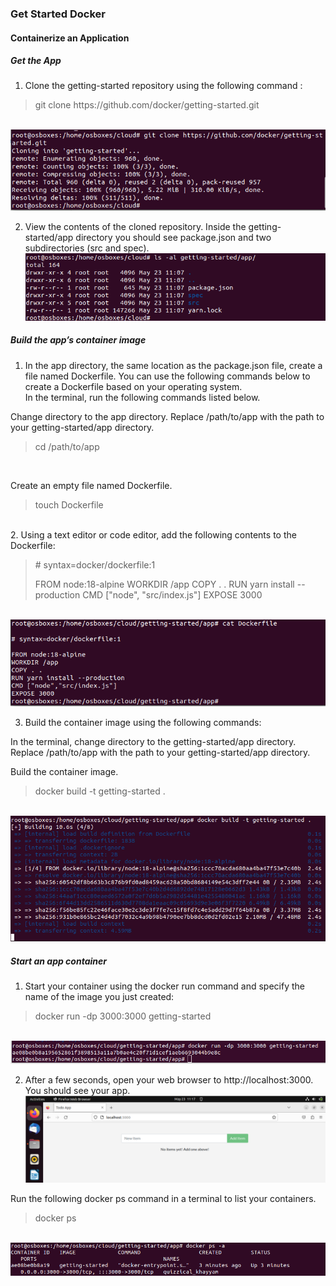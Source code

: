 ### Get Started Docker</br>
#### Containerize an Application </br>
##### Get the App </br>
1. Clone the getting-started repository using the following command :</br>
<blockquote> git clone https://github.com/docker/getting-started.git </blockquote></br>
<img src="https://github.com/tritutur/tekn-cloud-computing/blob/main/minggu-07/get-stared-01.PNG"/></br>

2. View the contents of the cloned repository. Inside the getting-started/app directory you should see package.json and two subdirectories (src and spec). </br>
<img src="https://github.com/tritutur/tekn-cloud-computing/blob/main/minggu-07/get-stared-02.PNG"/></br>

##### Build the app’s container image </br>
1. In the app directory, the same location as the package.json file, create a file named Dockerfile. You can use the following commands below to create a Dockerfile based on your operating system. </br>
In the terminal, run the following commands listed below.

Change directory to the app directory. Replace /path/to/app with the path to your getting-started/app directory.</br>
<blockquote> cd /path/to/app </blockquote></br>

Create an empty file named Dockerfile.</br>
<blockquote> touch Dockerfile </blockquote></br>
2. Using a text editor or code editor, add the following contents to the Dockerfile:
<blockquote> # syntax=docker/dockerfile:1
   
FROM node:18-alpine
WORKDIR /app
COPY . .
RUN yarn install --production
CMD ["node", "src/index.js"]
EXPOSE 3000 </blockquote></br>
<img src="https://github.com/tritutur/tekn-cloud-computing/blob/main/minggu-07/get-stared-03.PNG"/></br>

3. Build the container image using the following commands:</br>

In the terminal, change directory to the getting-started/app directory. Replace /path/to/app with the path to your getting-started/app directory.</br>

Build the container image.</br>
<blockquote> docker build -t getting-started . </blockquote></br>
<img src="https://github.com/tritutur/tekn-cloud-computing/blob/main/minggu-07/get-stared-04.PNG"/></br>

##### Start an app container </br>
1. Start your container using the docker run command and specify the name of the image you just created:</br>
<blockquote>docker run -dp 3000:3000 getting-started</blockquote></br>
<img src="https://github.com/tritutur/tekn-cloud-computing/blob/main/minggu-07/get-stared-05.PNG"/></br>

2. After a few seconds, open your web browser to http://localhost:3000. You should see your app.</br>
<img src="https://github.com/tritutur/tekn-cloud-computing/blob/main/minggu-07/get-stared-06.PNG"/></br>

Run the following docker ps command in a terminal to list your containers.</br>
<blockquote>docker ps</blockquote></br>
<img src="https://github.com/tritutur/tekn-cloud-computing/blob/main/minggu-07/get-stared-07.PNG"/></br>